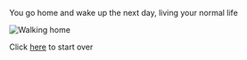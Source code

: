 You go home and wake up the next day, living your normal life

![Walking home](https://c1.staticflickr.com/3/2917/14208295359_5fe1f5f7c3_b.jpg)

Click [here](../README.md) to start over